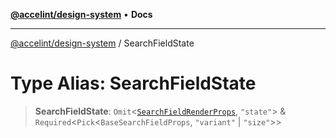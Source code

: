 [**@accelint/design-system**](../README.md) • **Docs**

***

[@accelint/design-system](../README.md) / SearchFieldState

# Type Alias: SearchFieldState

> **SearchFieldState**: `Omit`\<[`SearchFieldRenderProps`](SearchFieldRenderProps.md), `"state"`\> & `Required`\<`Pick`\<`BaseSearchFieldProps`, `"variant"` \| `"size"`\>\>
